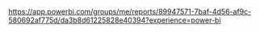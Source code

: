 https://app.powerbi.com/groups/me/reports/89947571-7baf-4d56-af9c-580692af775d/da3b8d61225828e40394?experience=power-bi
